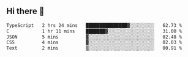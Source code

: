 ## Hi there 👋

 <!--START_SECTION:waka-->

```txt
TypeScript   2 hrs 24 mins   ███████████████▓░░░░░░░░░   62.73 %
C            1 hr 11 mins    ███████▓░░░░░░░░░░░░░░░░░   31.00 %
JSON         5 mins          ▓░░░░░░░░░░░░░░░░░░░░░░░░   02.48 %
CSS          4 mins          ▓░░░░░░░░░░░░░░░░░░░░░░░░   02.03 %
Text         2 mins          ▒░░░░░░░░░░░░░░░░░░░░░░░░   00.91 %
```

<!--END_SECTION:waka-->

<!--
**ValentinRapp/ValentinRapp** is a ✨ _special_ ✨ repository because its `README.md` (this file) appears on your GitHub profile.

Here are some ideas to get you started:

- 🔭 I’m currently working on ...
- 🌱 I’m currently learning ...
- 👯 I’m looking to collaborate on ...
- 🤔 I’m looking for help with ...
- 💬 Ask me about ...
- 📫 How to reach me: ...
- 😄 Pronouns: ...
- ⚡ Fun fact: ...
-->
